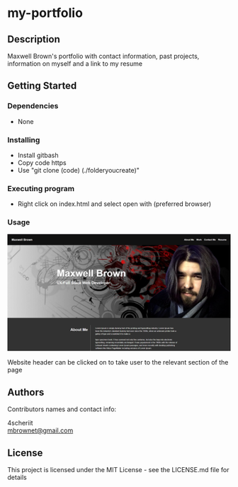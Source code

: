 # my-portfolio

## Description

Maxwell Brown's portfolio with contact information, past projects, information on myself and a link to my resume

## Getting Started

### Dependencies

* None

### Installing

* Install gitbash
* Copy code https
* Use "git clone (code) (./folderyoucreate)"

### Executing program

* Right click on index.html and select open with (preferred browser)

### Usage
![ScreenShot](assets/images/screenshot01.PNG)

Website header can be clicked on to take user to the relevant section of the page

## Authors

Contributors names and contact info:

4scheriit  
mbrownet@gmail.com

## License

This project is licensed under the MIT License - see the LICENSE.md file for details
